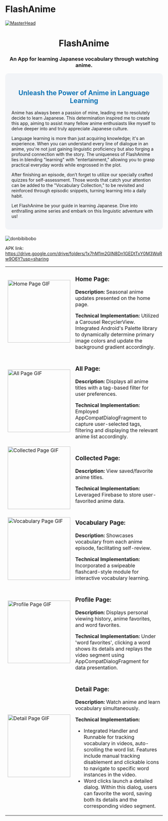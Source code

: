 # FlashAnime
[![MasterHead](https://1.bp.blogspot.com/-7A4WynwLsMw/XbBpCXG8fHI/AAAAAAAAMt4/uOa1bpLskYgrwGbllhSu2SDj_Mig8SXJQCLcBGAsYHQ/s1600/2000_600px.gif)](https://rishavchanda.io)

<h1 align="center">FlashAnime</h1>
<h3 align="center">An App for learning Japanese vocabulary through watching anime.</h3>

<!-- Start of Introduction -->
<div style="background-color: #f2f4f7; padding: 20px; border-radius: 10px; margin-bottom: 20px;">
    <h2 align="center" style="color: #0e75b6;">Unleash the Power of Anime in Language Learning</h2>
    <p>Anime has always been a passion of mine, leading me to resolutely decide to learn Japanese. This determination inspired me to create this app, aiming to assist many fellow anime enthusiasts like myself to delve deeper into and truly appreciate Japanese culture.</p>
    <p>Language learning is more than just acquiring knowledge; it's an experience. When you can understand every line of dialogue in an anime, you're not just gaining linguistic proficiency but also forging a profound connection with the story. The uniqueness of FlashAnime lies in blending "learning" with "entertainment," allowing you to grasp practical everyday words while engrossed in the plot.</p>
    <p>After finishing an episode, don’t forget to utilize our specially crafted quizzes for self-assessment. Those words that catch your attention can be added to the "Vocabulary Collection," to be revisited and reinforced through episodic snippets, turning learning into a daily habit.</p>
    <p>Let FlashAnime be your guide in learning Japanese. Dive into enthralling anime series and embark on this linguistic adventure with us!</p>
</div>

<p align="left"> <img src="https://komarev.com/ghpvc/?username=donbibibobo&label=Profile%20views&color=0e75b6&style=flat" alt="donbibibobo" /> </p>

APK link: https://drive.google.com/drive/folders/1x7hM1m2GIN8Dn1GEDtTxY0M3WqRw9O6Y?usp=sharing


<table>
  <tr>
    <td><img src="https://github.com/Donbibibobo/FlashAnime/assets/133195279/4e3faa9d-d59d-4c35-a8b0-7988d272943c" alt="Home Page GIF" width="200"></td>
    <td>
      <h3 align="left">Home Page:</h3>
      <p><strong>Description:</strong> Seasonal anime updates presented on the home page.</p>
      <p><strong>Technical Implementation:</strong> Utilized a Carousel RecyclerView. Integrated Android's Palette library to dynamically determine primary image colors and update the background gradient accordingly.</p>
    </td>
  </tr>
  <tr>
    <td><img src="https://github.com/Donbibibobo/FlashAnime/assets/133195279/b404ff52-f433-4ee3-b7d7-d2a07fb7aecb" alt="All Page GIF" width="200"></td>
    <td>
      <h3 align="left">All Page:</h3>
      <p><strong>Description:</strong> Displays all anime titles with a tag-based filter for user preferences.</p>
      <p><strong>Technical Implementation:</strong> Employed AppCompatDialogFragment to capture user-selected tags, filtering and displaying the relevant anime list accordingly.</p>
    </td>
  </tr>
  <tr>
    <td><img src="https://github.com/Donbibibobo/FlashAnime/assets/133195279/0023f7fa-0b8a-4f52-bce2-81bffa4830df" alt="Collected Page GIF" width="200"></td>
    <td>
      <h3 align="left">Collected Page:</h3>
      <p><strong>Description:</strong> View saved/favorite anime titles.</p>
      <p><strong>Technical Implementation:</strong> Leveraged Firebase to store user-favorited anime data.</p>
    </td>
  </tr>
  <tr>
    <td><img src="https://github.com/Donbibibobo/FlashAnime/assets/133195279/a10f2d9c-6fca-4b2b-8703-e9d4447bd9ab" alt="Vocabulary Page GIF" width="200"></td>
    <td>
      <h3 align="left">Vocabulary Page:</h3>
      <p><strong>Description:</strong> Showcases vocabulary from each anime episode, facilitating self-review.</p>
      <p><strong>Technical Implementation:</strong> Incorporated a swipeable flashcard-style module for interactive vocabulary learning.</p>
    </td>
  </tr>
  <tr>
    <td><img src="https://github.com/Donbibibobo/FlashAnime/assets/133195279/88c17ffb-fb20-4f09-8567-68d322dc118b" alt="Profile Page GIF" width="200"></td>
    <td>
      <h3 align="left">Profile Page:</h3>
      <p><strong>Description:</strong> Displays personal viewing history, anime favorites, and word favorites.</p>
      <p><strong>Technical Implementation:</strong> Under 'word favorites', clicking a word shows its details and replays the video segment using AppCompatDialogFragment for data presentation.</p>
    </td>
  </tr>
  <tr>
    <td><img src="https://github.com/Donbibibobo/FlashAnime/assets/133195279/6f497e56-5112-42b9-a7d7-5a619196eb47" alt="Detail Page GIF" width="200"></td>
    <td>
      <h3 align="left">Detail Page:</h3>
      <p><strong>Description:</strong> Watch anime and learn vocabulary simultaneously.</p>
      <p><strong>Technical Implementation:</strong></p>
      <ul>
          <li>Integrated Handler and Runnable for tracking vocabulary in videos, auto-scrolling the word list. Features include manual tracking disablement and clickable icons to navigate to specific word instances in the video.</li>
          <li>Word clicks launch a detailed dialog. Within this dialog, users can favorite the word, saving both its details and the corresponding video segment.</li>
      </ul>
    </td>
  </tr>
</table>

  </tr>
  <!-- Repeat for other sections... -->
</table>

